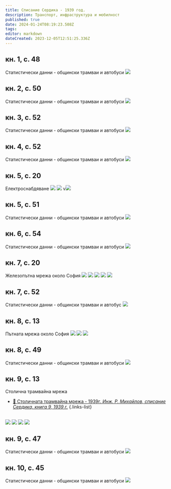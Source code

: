```yaml
---
title: Списание Сердика - 1939 год.
description: Транспорт, инфраструктура и мобилност
published: true
date: 2024-01-24T08:19:23.508Z
tags: 
editor: markdown
dateCreated: 2023-12-05T12:51:25.336Z
---
```


## кн. 1, с. 48
Статистически данни - общински трамваи и автобуси
<img src="http://46.10.181.183:1518/trinmo/literature/spisanie-serdika/1939-1.jpg">


## кн. 2, с. 50
Статистически данни - общински трамваи и автобуси
<img src="http://46.10.181.183:1518/trinmo/literature/spisanie-serdika/1939-2.jpg">


## кн. 3, с. 52
Статистически данни - общински трамваи и автобуси
<img src="http://46.10.181.183:1518/trinmo/literature/spisanie-serdika/1939-3.jpg">


## кн. 4, с. 52
Статистически данни - общински трамваи и автобуси
<img src="http://46.10.181.183:1518/trinmo/literature/spisanie-serdika/1939-4.jpg">


## кн. 5, с. 20
Електроснабдяване
<img src="http://46.10.181.183:1518/trinmo/literature/spisanie-serdika/1939-5-p1.jpg">
<img src="http://46.10.181.183:1518/trinmo/literature/spisanie-serdika/1939-5-p2.jpg">
v<img src="http://46.10.181.183:1518/trinmo/literature/spisanie-serdika/1939-5-p3.jpg">


## кн. 5, с. 51
Статистически данни - общински трамваи и автобуси
<img src="http://46.10.181.183:1518/trinmo/literature/spisanie-serdika/1939-5-p4.jpg">

## кн. 6, с. 54
Статистически данни - общински трамваи и автобуси
<img src="http://46.10.181.183:1518/trinmo/literature/spisanie-serdika/1939-6.jpg">

## кн. 7, с. 20
Железопътна мрежа около София
<img src="http://46.10.181.183:1518/trinmo/literature/spisanie-serdika/1939-7-p1.jpg">
<img src="http://46.10.181.183:1518/trinmo/literature/spisanie-serdika/1939-7-p2.jpg">
<img src="http://46.10.181.183:1518/trinmo/literature/spisanie-serdika/1939-7-p3.jpg">
<img src="http://46.10.181.183:1518/trinmo/literature/spisanie-serdika/1939-7-p4.jpg">
<img src="http://46.10.181.183:1518/trinmo/literature/spisanie-serdika/1939-7-p5.jpg">

## кн. 7, с. 52
Статистически данни - общински трамваи и автобус
<img src="http://46.10.181.183:1518/trinmo/literature/spisanie-serdika/1939-7-p6.jpg">

## кн. 8, с. 13
Пътната мрежа около София
<img src="http://46.10.181.183:1518/trinmo/literature/spisanie-serdika/1939-8-p1.jpg">
<img src="http://46.10.181.183:1518/trinmo/literature/spisanie-serdika/1939-8-p2.jpg">
<img src="http://46.10.181.183:1518/trinmo/literature/spisanie-serdika/1939-8-p3.jpg">


## кн. 8, с. 49
Статистически данни - общински трамваи и автобуси
<img src="http://46.10.181.183:1518/trinmo/literature/spisanie-serdika/1939-8-p4.jpg">

## кн. 9, с. 13
Столична трамвайна мрежа
- [:train: Столичната трамвайна мрежа - 1939г. *Инж. Р. Михайлов, списание Сердика, книга 9, 1939 г.*](/bg/blog/stolichnata-tramvaina-mreja-1939)
{.links-list}  

<br><img src="http://46.10.181.183:1518/trinmo/literature/spisanie-serdika/1939-9-p1.jpg">
<img src="http://46.10.181.183:1518/trinmo/literature/spisanie-serdika/1939-9-p2.jpg">
<img src="http://46.10.181.183:1518/trinmo/literature/spisanie-serdika/1939-9-p3.jpg">
<img src="http://46.10.181.183:1518/trinmo/literature/spisanie-serdika/1939-9-p4.jpg">


## кн. 9, с. 47
Статистически данни - общински трамваи и автобуси
<img src="http://46.10.181.183:1518/trinmo/literature/spisanie-serdika/1939-9-p5.jpg">

## кн. 10, с. 45
Статистически данни - общински трамваи и автобуси
<img src="http://46.10.181.183:1518/trinmo/literature/spisanie-serdika/1939-10.jpg">